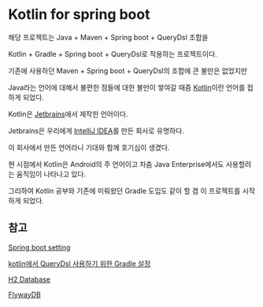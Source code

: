 Kotlin for spring boot
======================

해당 프로젝트는 Java + Maven + Spring boot + QueryDsl 조합을 

Kotlin + Gradle + Spring boot + QueryDsl로 적용하는 프로젝트이다.

기존에 사용하던 Maven + Spring boot + QueryDsl의 조합에 큰 불만은 없었지만 

Java라는 언어에 대해서 불편한 점들에 대한 불만이 쌓여갈 때즘 [Kotlin](https://kotlinlang.org/)이란 언어를 접하게 되었다.

Kotlin은 [Jetbrains](https://www.jetbrains.com/)에서 제작한 언어이다. 

Jetbrains은 우리에게 [IntelliJ IDEA](https://www.jetbrains.com/idea/?fromMenu)를 만든 회사로 유명하다.

이 회사에서 만든 언어라니 기대와 함께 호기심이 생겼다.

현 시점에서 Kotlin은 Android의 주 언어이고 차츰 Java Enterprise에서도 사용할려는 움직임이 나타나고 있다.

그리하여 Kotlin 공부와 기존에 미뤄왔던 Gradle 도입도 같이 할 겸 이 프로젝트를 시작하게 되었다.

참고
---

[Spring boot setting](https://kotlinlang.org/docs/tutorials/spring-boot-restful.html)

[kotlin에서 QueryDsl 사용하기 위한 Gradle 설정](https://github.com/JetBrains/kotlin-examples/blob/master/gradle/kotlin-querydsl/build.gradle)

[H2 Database](http://www.h2database.com/html/main.html)

[FlywayDB](https://flywaydb.org/documentation/)